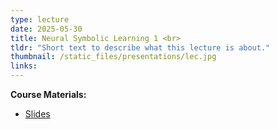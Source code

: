 ```yaml
---
type: lecture
date: 2025-05-30
title: Neural Symbolic Learning 1 <br>
tldr: "Short text to describe what this lecture is about."
thumbnail: /static_files/presentations/lec.jpg
links: 
---
```

**Course Materials:**
- [Slides](https://ml-graph.github.io/winter-2025/static_files/presentations/slides/NS1.pdf)
